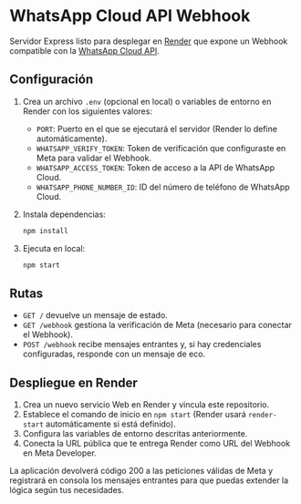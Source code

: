 # WhatsApp Cloud API Webhook

Servidor Express listo para desplegar en [Render](https://render.com) que expone un Webhook compatible con la [WhatsApp Cloud API](https://developers.facebook.com/docs/whatsapp/cloud-api).

## Configuración

1. Crea un archivo `.env` (opcional en local) o variables de entorno en Render con los siguientes valores:
   - `PORT`: Puerto en el que se ejecutará el servidor (Render lo define automáticamente).
   - `WHATSAPP_VERIFY_TOKEN`: Token de verificación que configuraste en Meta para validar el Webhook.
   - `WHATSAPP_ACCESS_TOKEN`: Token de acceso a la API de WhatsApp Cloud.
   - `WHATSAPP_PHONE_NUMBER_ID`: ID del número de teléfono de WhatsApp Cloud.

2. Instala dependencias:

   ```bash
   npm install
   ```

3. Ejecuta en local:

   ```bash
   npm start
   ```

## Rutas

- `GET /` devuelve un mensaje de estado.
- `GET /webhook` gestiona la verificación de Meta (necesario para conectar el Webhook).
- `POST /webhook` recibe mensajes entrantes y, si hay credenciales configuradas, responde con un mensaje de eco.

## Despliegue en Render

1. Crea un nuevo servicio Web en Render y vincula este repositorio.
2. Establece el comando de inicio en `npm start` (Render usará `render-start` automáticamente si está definido).
3. Configura las variables de entorno descritas anteriormente.
4. Conecta la URL pública que te entrega Render como URL del Webhook en Meta Developer.

La aplicación devolverá código 200 a las peticiones válidas de Meta y registrará en consola los mensajes entrantes para que puedas extender la lógica según tus necesidades.
